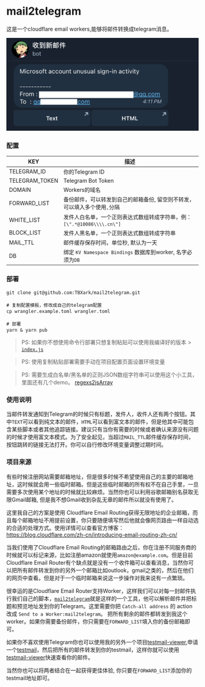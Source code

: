 # mail2telegram

这是一个cloudflare email workers,能够将邮件转换成telegram消息。

![](example.png)


### 配置

|  KEY    |  描述   |
| ---- | ---- |
| TELEGRAM_ID |   你的Telegram ID   |
| TELEGRAM_TOKEN | Telegram Bot Token |
| DOMAIN  |   Workers的域名  |
| FORWARD_LIST | 备份邮件，可以转发到自己的邮箱备份, 留空则不转发，可以填入多个使用`,`分隔 |
| WHITE_LIST | 发件人白名单，一个正则表达式数组转成字符串，例：`[\".*@10086\\\\.cn\"]` |
| BLOCK_LIST | 发件人黑名单，一个正则表达式数组转成字符串 |
| MAIL_TTL | 邮件缓存保存时间，单位秒, 默认为一天 |
| DB | 绑定 `KV Namespace Bindings` 数据库到worker, 名字必须为`DB` |


### 部署

```shell
git clone git@github.com:TBXark/mail2telegram.git

# 复制配置模板，修改成自己的telegram配置
cp wrangler.example.toml wrangler.toml 

# 部署
yarn & yarn pub

```
> PS: 如果你不想使用命令行部署只想复制粘贴可以使用我编译好的版本 > [`index.js`](./build/index.js)

> PS: 使用复制粘贴部署需要手动在项目配置页面设置环境变量

> PS: 需要生成白名单/黑名单的正则JSON数组字符串可以使用这个小工具，里面还有几个demo。 [regexs2jsArray](https://codepen.io/tbxark/full/JjxdNEX)


### 使用说明

当邮件转发通知到Telegram的时候只有标题，发件人，收件人还有两个按钮。其中`TEXT`可以看到纯文本的邮件，`HTML`可以看到富文本的邮件，但是他其中可能包含某些脚本或者其他追踪链接。建议只有当你有需要的时候或者确认来源没有问题的时候才使用富文本模式。为了安全起见，当超过`MAIL_TTL`邮件缓存保存时间，按钮跳转的链接无法打开。你可以自行修改环境变量调整过期时间。


### 项目来源

有些时候注册网站需要邮箱地址，但是很多时候不希望使用自己的主要的邮箱地址，这时候就会用一些临时邮箱。但是这些临时邮箱的所有权不在自己手里，一旦需要多次使用某个地址的时候就比较麻烦。当然你也可以利用谷歌邮箱别名获取无限Gmail邮箱, 但是我不想Gmail收到杂乱无章的邮件所以就没有使用了。

这里我自己的方案是使用 Cloudflare Email Routing获得无限地址的企业邮箱，而且每个邮箱地址不用提前设置，你只要随便填写然后他就会像网页路由一样自动选的合适的处理方式。使用详情可以查看官方博客：https://blog.cloudflare.com/zh-cn/introducing-email-routing-zh-cn/

当我们使用了Cloudflare Email Routing的邮箱路由之后，你在注册不同服务商的时候就可以标记来源，比如注册amazon就使用`amazon@example.com`。但是目前Cloudflare Email Router有个缺点就是没有一个收件箱可以查看消息，当然你可以把所有邮件转发到你的另外一个邮箱比如outlook，gmail之类的，然后在他们的网页中查看。但是对于一个临时邮箱来说这一步操作对我来说有一点繁琐。

很幸运的是Cloudflare Email Router支持Worker，这样我们可以对每一封邮件执行我们自己的脚本，[`mail2telegram`](https://github.com/TBXark/mail2telegram)就是这样的一个工具，他可以解析邮件并把标题和预览地址发到你的Telegram。这里需要你把 `Catch-all address` 的 action 改成 `Send to a Worker:mail2telegram`。 把所有剩余的邮件都转发到我这个worker。如果你需要备份邮件，你只需要在`FORWARD_LIST`填入你的备份邮箱即可。

如果你不喜欢使用Telegram你也可以使用我的另外一个项目[testmail-viewer](https://github.com/TBXark/testmail-viewer),申请一个[testmail](https://testmail.app)，然后把所有的邮件转发到你的testmail，这样你就可以使用[testmail-viewer](https://github.com/TBXark/testmail-viewer)快速查看你的邮件。

当然你也可以将两者结合在一起获得更佳体验, 你只要在`FORWARD_LIST`添加你的testmail地址即可。

